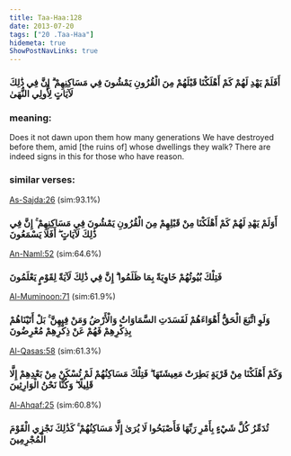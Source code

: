```yaml
---
title: Taa-Haa:128
date: 2013-07-20
tags: ["20 .Taa-Haa"]
hidemeta: true 
ShowPostNavLinks: true 
---
```

### أَفَلَمْ يَهْدِ لَهُمْ كَمْ أَهْلَكْنَا قَبْلَهُمْ مِنَ الْقُرُونِ يَمْشُونَ فِي مَسَاكِنِهِمْ ۗ إِنَّ فِي ذَٰلِكَ لَآيَاتٍ لِأُولِي النُّهَىٰ
### meaning: 
Does it not dawn upon them how many generations We have destroyed before them, amid [the ruins of] whose dwellings they walk? There are indeed signs in this for those who have reason.
### similar verses: 

[As-Sajda:26](/32/26) (sim:93.1%)

### أَوَلَمْ يَهْدِ لَهُمْ كَمْ أَهْلَكْنَا مِنْ قَبْلِهِمْ مِنَ الْقُرُونِ يَمْشُونَ فِي مَسَاكِنِهِمْ ۚ إِنَّ فِي ذَٰلِكَ لَآيَاتٍ ۖ أَفَلَا يَسْمَعُونَ

[An-Naml:52](/27/52) (sim:64.6%)

### فَتِلْكَ بُيُوتُهُمْ خَاوِيَةً بِمَا ظَلَمُوا ۗ إِنَّ فِي ذَٰلِكَ لَآيَةً لِقَوْمٍ يَعْلَمُونَ

[Al-Muminoon:71](/23/71) (sim:61.9%)

### وَلَوِ اتَّبَعَ الْحَقُّ أَهْوَاءَهُمْ لَفَسَدَتِ السَّمَاوَاتُ وَالْأَرْضُ وَمَنْ فِيهِنَّ ۚ بَلْ أَتَيْنَاهُمْ بِذِكْرِهِمْ فَهُمْ عَنْ ذِكْرِهِمْ مُعْرِضُونَ

[Al-Qasas:58](/28/58) (sim:61.3%)

### وَكَمْ أَهْلَكْنَا مِنْ قَرْيَةٍ بَطِرَتْ مَعِيشَتَهَا ۖ فَتِلْكَ مَسَاكِنُهُمْ لَمْ تُسْكَنْ مِنْ بَعْدِهِمْ إِلَّا قَلِيلًا ۖ وَكُنَّا نَحْنُ الْوَارِثِينَ

[Al-Ahqaf:25](/46/25) (sim:60.8%)

### تُدَمِّرُ كُلَّ شَيْءٍ بِأَمْرِ رَبِّهَا فَأَصْبَحُوا لَا يُرَىٰ إِلَّا مَسَاكِنُهُمْ ۚ كَذَٰلِكَ نَجْزِي الْقَوْمَ الْمُجْرِمِينَ

